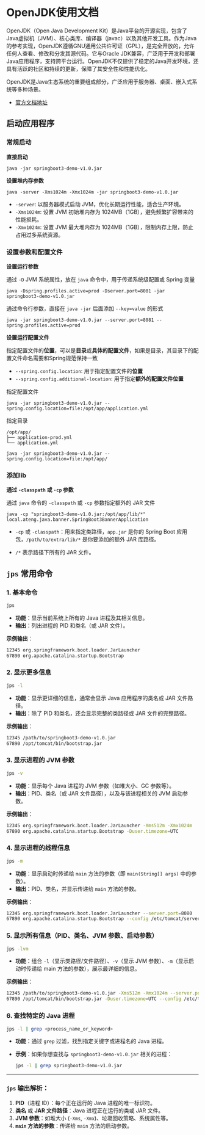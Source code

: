 # OpenJDK使用文档

OpenJDK（Open Java Development Kit）是Java平台的开源实现，包含了Java虚拟机（JVM）、核心类库、编译器（javac）以及其他开发工具。作为Java的参考实现，OpenJDK遵循GNU通用公共许可证（GPL），是完全开放的，允许任何人查看、修改和分发其源代码。它与Oracle JDK兼容，广泛用于开发和部署Java应用程序，支持跨平台运行。OpenJDK不仅提供了稳定的Java开发环境，还具有活跃的社区和持续的更新，保障了其安全性和性能优化。

OpenJDK是Java生态系统的重要组成部分，广泛应用于服务器、桌面、嵌入式系统等多种场景。

- [官方文档地址](https://openjdk.java.net/)



## 启动应用程序

### 常规启动

**直接启动**

```
java -jar springboot3-demo-v1.0.jar
```

**设置堆内存参数**

```
java -server -Xms1024m -Xmx1024m -jar springboot3-demo-v1.0.jar
```

- `-server`: 以服务器模式启动 JVM，优化长期运行性能，适合生产环境。
- `-Xms1024m`: 设置 JVM 初始堆内存为 1024MB（1GB），避免频繁扩容带来的性能损耗。
- `-Xmx1024m`: 设置 JVM 最大堆内存为 1024MB（1GB），限制内存上限，防止占用过多系统资源。

### 设置参数和配置文件

**设置运行参数**

通过 `-D` JVM 系统属性，放在 `java` 命令中，用于传递系统级配置或 Spring 变量

```
java -Dspring.profiles.active=prod -Dserver.port=8081 -jar springboot3-demo-v1.0.jar
```

通过命令行参数，直接在 `java -jar` 后面添加 `--key=value` 的形式

```
java -jar springboot3-demo-v1.0.jar --server.port=8081 --spring.profiles.active=prod
```

**设置运行配置文件**

指定配置文件的**位置**，可以是**目录**或**具体的配置文件**，如果是目录，其目录下的配置文件命名需要和Spring规范保持一致

- `--spring.config.location`: 用于指定配置文件的**位置**
- `--spring.config.additional-location`: 用于指定**额外的配置文件位置**

指定配置文件

```
java -jar springboot3-demo-v1.0.jar --spring.config.location=file:/opt/app/application.yml
```

指定目录

```
/opt/app/
├── application-prod.yml
└── application.yml

java -jar springboot3-demo-v1.0.jar --spring.config.location=file:/opt/app/
```

### 添加lib

**通过 `-classpath` 或 `-cp` 参数**

通过 `java` 命令的 `-classpath` 或 `-cp` 参数指定额外的 JAR 文件

```
java -cp "springboot3-demo-v1.0.jar:/opt/app/lib/*"  local.ateng.java.banner.SpringBoot3BannerApplication
```

- `-cp` 或 `-classpath`：用来指定类路径，`app.jar` 是你的 Spring Boot 应用包，`/path/to/extra/lib/*` 是你要添加的额外 JAR 库路径。

- `/*` 表示路径下所有的 JAR 文件。



## `jps` 常用命令

### 1. **基本命令**

```bash
jps
```

- **功能**：显示当前系统上所有的 Java 进程及其相关信息。
- **输出**：列出进程的 PID 和类名（或 JAR 文件）。

**示例输出**：

```bash
12345 org.springframework.boot.loader.JarLauncher
67890 org.apache.catalina.startup.Bootstrap
```

### 2. **显示更多信息**

```bash
jps -l
```

- **功能**：显示更详细的信息，通常会显示 Java 应用程序的类名或 JAR 文件路径。
- **输出**：除了 PID 和类名，还会显示完整的类路径或 JAR 文件的完整路径。

**示例输出**：

```bash
12345 /path/to/springboot3-demo-v1.0.jar
67890 /opt/tomcat/bin/bootstrap.jar
```

### 3. **显示进程的 JVM 参数**

```bash
jps -v
```

- **功能**：显示每个 Java 进程的 JVM 参数（如堆大小、GC 参数等）。
- **输出**：PID、类名（或 JAR 文件路径），以及与该进程相关的 JVM 启动参数。

**示例输出**：

```bash
12345 org.springframework.boot.loader.JarLauncher -Xms512m -Xmx1024m
67890 org.apache.catalina.startup.Bootstrap -Duser.timezone=UTC
```

### 4. **显示进程的线程信息**

```bash
jps -m
```

- **功能**：显示启动时传递给 `main` 方法的参数（即 `main(String[] args)` 中的参数）。
- **输出**：PID、类名，并显示传递给 `main` 方法的参数。

**示例输出**：

```bash
12345 org.springframework.boot.loader.JarLauncher --server.port=8080
67890 org.apache.catalina.startup.Bootstrap --config /etc/tomcat/server.xml
```

### 5. **显示所有信息（PID、类名、JVM 参数、启动参数）**

```bash
jps -lvm
```

- **功能**：组合 `-l`（显示类路径/文件路径）、`-v`（显示 JVM 参数）、`-m`（显示启动时传递给 main 方法的参数），展示最详细的信息。

**示例输出**：

```bash
12345 /path/to/springboot3-demo-v1.0.jar -Xms512m -Xmx1024m --server.port=8080
67890 /opt/tomcat/bin/bootstrap.jar -Duser.timezone=UTC --config /etc/tomcat/server.xml
```

### 6. **查找特定的 Java 进程**

```bash
jps -l | grep <process_name_or_keyword>
```

- **功能**：通过 `grep` 过滤，找到指定关键字或进程名的 Java 进程。

- **示例**：如果你想查找与 `springboot3-demo-v1.0.jar` 相关的进程：

    ```bash
    jps -l | grep springboot3-demo-v1.0.jar
    ```

------

### `jps` 输出解析：

1. **PID**（进程 ID）：每个正在运行的 Java 进程的唯一标识符。
2. **类名** 或 **JAR 文件路径**：Java 进程正在运行的类或 JAR 文件。
3. **JVM 参数**：如堆大小 (`-Xms`, `-Xmx`)、垃圾回收策略、系统属性等。
4. **`main` 方法的参数**：传递给 `main` 方法的启动参数。

